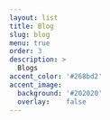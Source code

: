 ```yaml
---
layout: list
title: Blog
slug: blog
menu: true
order: 3
description: >
  Blogs
accent_color: '#268bd2'
accent_image:
  background: '#202020'
  overlay:    false
---
```

